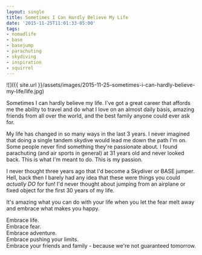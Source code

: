```yaml
---
layout: single
title: Sometimes I Can Hardly Believe My Life
date: '2015-11-25T11:01:33-05:00'
tags:
- nomadlife
- base
- basejump
- parachuting
- skydiving
- inspiration
- squirrel
---
```


![]({{ site.url }}/assets/images/2015-11-25-sometimes-i-can-hardly-believe-my-life/life.jpg)

Sometimes I can hardly believe my life. I've got a great career that affords me the ability to travel and do what I love on an almost daily basis, amazing friends from all over the world, and the best family anyone could ever ask for.

My life has changed in so many ways in the last 3 years. I never imagined that doing a single tandem skydive would lead me down the path I'm on. Some people never find something they're passionate about. I found parachuting (and air sports in general) at 31 years old and never looked back. This is what I'm meant to do. This is my passion.

I never thought three years ago that I'd become a Skydiver or BASE jumper. Hell, back then I barely had any idea that these were things you could *actually DO* for fun! I'd never thought about jumping from an airplane or fixed object for the first 30 years of my life.

It's amazing what you can do with your life when you let the fear melt away and embrace what makes you happy.

Embrace life.  
Embrace fear.  
Embrace adventure.  
Embrace pushing your limits.  
Embrace your friends and family - because we're not guaranteed tomorrow.
